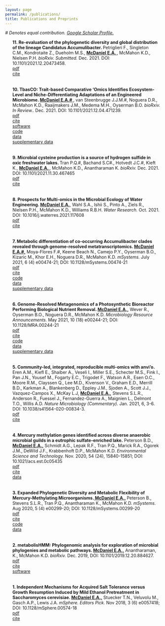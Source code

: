 ```yaml
---
layout: page
permalink: /publications/
title: Publications and Preprints
---
```


<i># Denotes equal contribution. <a href="https://scholar.google.com/citations?user=OJFxBWMAAAAJ&hl=en">Google Scholar Profile.</a></i>

<ul>
<b> 11. Re-evaluation of the phylogenetic diversity and global distribution of the lineage Candidatus Accumulibacter. </b> Petriglieri F., Singleton C.M., Kondrotaite Z., Dueholm M.S., <b><u> McDaniel E.A. </u></b>, McMahon K.D., Nielsen P.H. <i> bioRxiv. Submitted. </i> Dec. 2021. DOI: 10.1101/2021.12.20473458. <br>
	<a href="../pdfs/Petriglieri2021_preprint.pdf"><div class="color-button">pdf</div></a><a href="https://www.biorxiv.org/content/10.1101/2021.12.20.473458v1"><div class="color-button">cite</div></a>
	<br>
	<br>
<b> 10. TbasCO: Trait-based Comparative ‘Omics Identifies Ecosystem-Level and Niche-Differentiating Adaptations of an Engineered Microbiome. <u> McDaniel E.A.# </u></b>, van Steenbrugge J.J.M.#, Noguera D.R., McMahon K.D., Raaijmakers J.M., Medema M.H., Oyserman B.O. <i> bioRxiv. In Review.. </i> Dec. 2021. DOI: 10.1101/2021.12.04.471239. <br>
	 <a href="../pdfs/TbasCO_preprint.pdf"><div class="color-button">pdf</div></a><a href="https://www.biorxiv.org/content/10.1101/2021.12.04.471239v1"><div class="color-button">cite</div></a><a href="https://github.com/Jorisvansteenbrugge/TbasCO"><div class="color-button">software</div></a><a href="https://github.com/elizabethmcd/EBPR-MAGs"><div class="color-button">code</div></a><a href="https://www.ncbi.nlm.nih.gov/bioproject/PRJNA714686"><div class="color-button">data</div></a><a href="https://figshare.com/projects/EBPR_Trait-Based_Comparative_Omics/90437"><div class="color-button">supplementary data</div></a>
	<br>
	<br>
<b> 9. Microbial cysteine production is a source of hydrogen sulfide in oxic freshwater lakes. </b> Tran P.Q.#, Bachand S.C#., Hotvedt J.C.#, Kieft K., <b><u> McDaniel E.A. </u></b>, McMahon K.D., Anantharaman K. <i> bioRxiv. </i> Dec. 2021. DOI: 10.1101/2021.11.30.467465 <br>
	<a href="../pdfs/Tran2021_preprint.pdf"><div class="color-button">pdf</div></a><a href="https://scholar.google.com/citations?view_op=view_citation&hl=en&user=OJFxBWMAAAAJ&citation_for_view=OJFxBWMAAAAJ:LkGwnXOMwfcC"><div class="color-button">cite</div></a>
	<br>
	<br>
<b>8. Prospects for Multi-omics in the Microbial Ecology of Water Engineering. <u>McDaniel E.A.</u></b>, Wahl S.A., Ishii S., Pinto A., Ziels R., Nielsen P.H., McMahon K.D., Williams R.B.H. <i>Water Research.</i> Oct. 2021. DOI: 10.1016/j.waterres.2021.117608 <br>
		<a href="../pdfs/McDaniel2021_WaterResearch_publication.pdf"><div class="color-button">pdf</div></a><a href="https://www.sciencedirect.com/science/article/abs/pii/S0043135421008034?via%3Dihub"><div class="color-button">cite</div></a>
	<br>
	<br>
<b>7. Metabolic differentiation of co-occurring Accumulibacter clades revealed through genome-resolved metatranscriptomics. <u>McDaniel E.A.#,</u></b> Moya-Flores F.#, Keene Beach N., Camejo P.Y., Oyserman B.O., Kizaric M., Khor E.H., 
Noguera D.R., McMahon K.D. <i>mSystems.</i> July 2021, 6 (4) e00474-21; DOI: 10.1128/mSystems.00474-21 <br>
		<a href="../pdfs/mSystems.00474-21.pdf"><div class="color-button">pdf</div></a><a href="https://journals.asm.org/doi/10.1128/mSystems.00474-21"><div class="color-button">cite</div></a><a href="https://github.com/elizabethmcd/R3R4"><div class="color-button">code</div></a><a href="https://www.ncbi.nlm.nih.gov/bioproject/?term=PRJNA668760"><div class="color-button">data</div></a><a href="https://figshare.com/projects/Metabolic_Plasticity_of_Accumulibacter_Clades/90614"><div class="color-button">supplementary data</div></a>
	<br>
	<br>
<b>6. Genome-Resolved Metagenomics of a Photosynthetic Bioreactor Performing Biological Nutrient Removal. <u>McDaniel E.A.,</u></b> Wever R., Oyserman B.O., Noguera D.R., McMahon K.D. <i>Microbiology Resource Announcements.</i> May 2021, 10 (18) e00244-21; DOI: 10.1128/MRA.00244-21  <br>
		<a href="../pdfs/mra2021_POB_publication.pdf"><div class="color-button">pdf</div></a><a href="https://scholar.google.com/citations?view_op=view_citation&hl=en&user=OJFxBWMAAAAJ&citation_for_view=OJFxBWMAAAAJ:W7OEmFMy1HYC"><div class="color-button">cite</div></a><a href="https://github.com/elizabethmcd/obscurePOS"><div class="color-button">code</div></a><a href="https://www.ncbi.nlm.nih.gov/bioproject/PRJNA704939"><div class="color-button">data</div></a><a href="https://figshare.com/projects/POB_Genome-Resolved_Metagenomics/99704"><div class="color-button">supplementary data</div></a>
	<br>
	<br>
<b>5. Community-led, integrated, reproducible multi-omics with anvi’o.</b> Eren A.M., Kiefl E., Shaiber A., Veseli I., Miller S.E., Schecter M.S., Fink I., Pan J.N., Yousef M., Fogarty E.C., Trigodet F., Watson A.R., Esen O.C., Moore R.M., Clayssen Q., Lee M.D., Kivenson V., Graham E.D., Merrill B.D., Karkman A., Blankenberg D., Eppley J.M., Sjoden A., Scott J.J., Vazquez-Campos X., McKay L.J, <u><b> McDaniel E.A.,</b></u> Stevens S.L.R., Anderson R., Fuessel J., Fernandez-Guerra A., Maignien L., Delmont T.O., Willis A.D.  <i>Nature Microbiology (Commentary).</i> Jan. 2021, 6, 3-6. DOI: 10.1038/s41564-020-00834-3.  <br>
		<a href="../pdfs/Anvio2020_NMC.pdf"><div class="color-button">pdf</div></a><a href="https://scholar.google.com/citations?view_op=view_citation&hl=en&user=OJFxBWMAAAAJ&citation_for_view=OJFxBWMAAAAJ:Y0pCki6q_DkC"><div class="color-button">cite</div></a>
	<br>
	<br>
	<b>4. Mercury methylation genes identified across diverse anaerobic microbial guilds in a eutrophic sulfate-enriched lake.</b> Peterson B.D., <u><b>McDaniel E.A.,</b></u> Schmidt A.G., Lepak R.F., Tran P.Q., Marick R.A., Ogorek J.M., DeWild J.F., Krabbenhoft D.P., McMahon K.D.  <i>Environmental Science and Technology.</i> Nov. 2020, 54 (24), 15840-15851; DOI: 10.1021/acs.est.0c05435 <br>
		<a href="../pdfs/Peterson2020_EST_finalPub.pdf"><div class="color-button">pdf</div></a><a href="https://scholar.google.com/citations?view_op=view_citation&hl=en&user=OJFxBWMAAAAJ&citation_for_view=OJFxBWMAAAAJ:zYLM7Y9cAGgC"><div class="color-button">cite</div></a><a href="https://osf.io/9vwgt/"><div class="color-button">data</div></a>	
	<br>
	<br>
	<b>3. Expanded Phylogenetic Diversity and Metabolic Flexibility of Mercury-Methylating Microorganisms.<u> McDaniel E.A.,</u> </b> Peterson B., Stevens S.L.R., Tran P.Q., Anantharaman K., McMahon K.D. <i>mSystems.</i> Aug 2020, 5 (4) e00299-20; DOI: 10.1128/mSystems.00299-20 <br>
		<a href="../pdfs/mSystems-2020-McDaniel-e00299-20.full.pdf"><div class="color-button">pdf</div></a><a href="https://scholar.google.com/citations?view_op=view_citation&hl=en&user=OJFxBWMAAAAJ&citation_for_view=OJFxBWMAAAAJ:IjCSPb-OGe4C"><div class="color-button">cite</div></a><a href="https://github.com/elizabethmcd/MEHG"><div class="color-button">code</div></a><a href="https://figshare.com/projects/Expanded_Diversity_and_Metabolic_Flexibility_of_Microbial_Mercury_Methylation/70361"><div class="color-button">data</div></a>	
	<br>
	<br>
	<b>2. metabolisHMM: Phylogenomic analysis for exploration of microbial phylogenies and metabolic pathways. <u>McDaniel E.A.,</u></b> Anantharaman, K., McMahon K.D. <i>bioRxiv.</i> Dec. 2019, DOI: 10.1101/2019.12.20.884627. <br>
		<a href="../pdfs/2020-01-09-metabolisHMM-manuscript-preprint-corrected-submission.pdf"><div class="color-button">pdf</div></a><a href="https://scholar.google.com/citations?view_op=view_citation&hl=en&user=OJFxBWMAAAAJ&citation_for_view=OJFxBWMAAAAJ:9yKSN-GCB0IC"><div class="color-button">cite</div></a><a href="https://github.com/elizabethmcd/metabolisHMM"><div class="color-button">software</div></a>
	<br>
	<br>
<b>1. Independent Mechanisms for Acquired Salt Tolerance versus Growth Resumption Induced by Mild Ethanol Pretreatment in Saccharomyces cerevisiae. <u>McDaniel E.A.,</u></b> Stuecker T.N., Veluvolu M., Gasch A.P., Lewis J.A. <i>mSphere. Editors Pick. </i> Nov 2018, 3 (6) e0057418; DOI: 10.1128/mSphere.00574-18 <br>
		<a href="../pdfs/mSphere-2018-McDaniel-e00574-18.full.pdf"><div class="color-button">pdf</div></a><a href="https://scholar.google.com/citations?view_op=view_citation&hl=en&user=OJFxBWMAAAAJ&citation_for_view=OJFxBWMAAAAJ:d1gkVwhDpl0C"><div class="color-button">cite</div>
	<br>
	<br>
